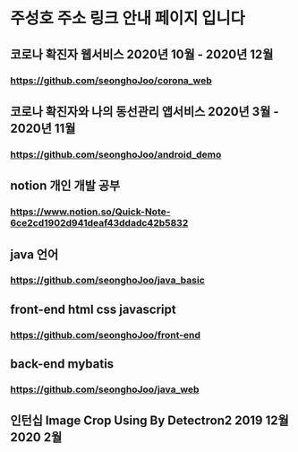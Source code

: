 # 주성호  주소 링크 안내 페이지 입니다

## 코로나 확진자 웹서비스 2020년 10월 - 2020년 12월
### https://github.com/seonghoJoo/corona_web


## 코로나 확진자와 나의 동선관리 앱서비스 2020년 3월 - 2020년 11월
### https://github.com/seonghoJoo/android_demo


## notion 개인 개발 공부
### https://www.notion.so/Quick-Note-6ce2cd1902d941deaf43ddadc42b5832

## java 언어
### https://github.com/seonghoJoo/java_basic

## front-end html css javascript
### https://github.com/seonghoJoo/front-end

## back-end mybatis
### https://github.com/seonghoJoo/java_web

## 인턴십 Image Crop Using By Detectron2 2019 12월 2020 2월

